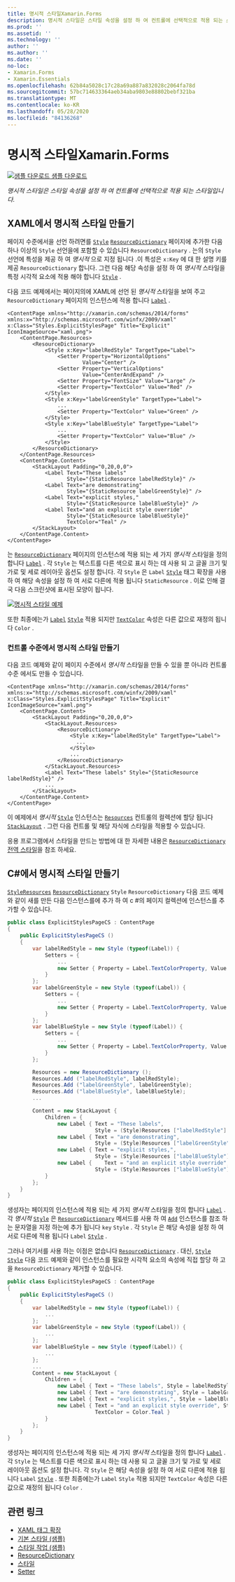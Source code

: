 ```yaml
---
title: 명시적 스타일Xamarin.Forms
description: 명시적 스타일은 스타일 속성을 설정 하 여 컨트롤에 선택적으로 적용 되는 스타일입니다. 이 문서에서는 응용 프로그램에서 명시적 스타일을 사용 하는 방법을 설명 Xamarin.Forms 합니다.
ms.prod: ''
ms.assetid: ''
ms.technology: ''
author: ''
ms.author: ''
ms.date: ''
no-loc:
- Xamarin.Forms
- Xamarin.Essentials
ms.openlocfilehash: 62b84a5028c17c28a69a887a832028c2064fa78d
ms.sourcegitcommit: 57bc714633364aeb34aba9803e88802bebf321ba
ms.translationtype: MT
ms.contentlocale: ko-KR
ms.lasthandoff: 05/28/2020
ms.locfileid: "84136268"
---
```

# <a name="explicit-styles-in-xamarinforms"></a>명시적 스타일Xamarin.Forms

[![샘플 다운로드](~/media/shared/download.png) 샘플 다운로드](https://docs.microsoft.com/samples/xamarin/xamarin-forms-samples/userinterface-styles-basicstyles)

_명시적 스타일은 스타일 속성을 설정 하 여 컨트롤에 선택적으로 적용 되는 스타일입니다._

## <a name="create-an-explicit-style-in-xaml"></a>XAML에서 명시적 스타일 만들기

페이지 수준에서을 선언 하려면를 [`Style`](xref:Xamarin.Forms.Style) [`ResourceDictionary`](xref:Xamarin.Forms.ResourceDictionary) 페이지에 추가한 다음 하나 이상의 `Style` 선언을에 포함할 수 있습니다 `ResourceDictionary` . 는의 `Style` 선언에 특성을 제공 하 여 *명시적* 으로 지정 됩니다 .이 특성은 `x:Key` 에 대 한 설명 키를 제공 `ResourceDictionary` 합니다. 그런 다음 해당 속성을 설정 하 여 *명시적* 스타일을 특정 시각적 요소에 적용 해야 합니다 [`Style`](xref:Xamarin.Forms.NavigableElement.Style) .

다음 코드 예제에서는 페이지의에 XAML에 선언 된 *명시적* 스타일을 보여 주고 `ResourceDictionary` 페이지의 인스턴스에 적용 합니다 [`Label`](xref:Xamarin.Forms.Label) .

```xaml
<ContentPage xmlns="http://xamarin.com/schemas/2014/forms" xmlns:x="http://schemas.microsoft.com/winfx/2009/xaml" x:Class="Styles.ExplicitStylesPage" Title="Explicit" IconImageSource="xaml.png">
    <ContentPage.Resources>
        <ResourceDictionary>
            <Style x:Key="labelRedStyle" TargetType="Label">
                <Setter Property="HorizontalOptions"
                        Value="Center" />
                <Setter Property="VerticalOptions"
                        Value="CenterAndExpand" />
                <Setter Property="FontSize" Value="Large" />
                <Setter Property="TextColor" Value="Red" />
            </Style>
            <Style x:Key="labelGreenStyle" TargetType="Label">
                ...
                <Setter Property="TextColor" Value="Green" />
            </Style>
            <Style x:Key="labelBlueStyle" TargetType="Label">
                ...
                <Setter Property="TextColor" Value="Blue" />
            </Style>
        </ResourceDictionary>
    </ContentPage.Resources>
    <ContentPage.Content>
        <StackLayout Padding="0,20,0,0">
            <Label Text="These labels"
                   Style="{StaticResource labelRedStyle}" />
            <Label Text="are demonstrating"
                   Style="{StaticResource labelGreenStyle}" />
            <Label Text="explicit styles,"
                   Style="{StaticResource labelBlueStyle}" />
            <Label Text="and an explicit style override"
                   Style="{StaticResource labelBlueStyle}"
                   TextColor="Teal" />
        </StackLayout>
    </ContentPage.Content>
</ContentPage>
```

는 [`ResourceDictionary`](xref:Xamarin.Forms.ResourceDictionary) 페이지의 인스턴스에 적용 되는 세 가지 *명시적* 스타일을 정의 합니다 [`Label`](xref:Xamarin.Forms.Label) . 각 `Style` 는 텍스트를 다른 색으로 표시 하는 데 사용 되 고 글꼴 크기 및 가로 및 세로 레이아웃 옵션도 설정 합니다. 각 `Style` 은 `Label` [`Style`](xref:Xamarin.Forms.NavigableElement.Style) 태그 확장을 사용 하 여 해당 속성을 설정 하 여 서로 다른에 적용 됩니다 `StaticResource` . 이로 인해 결국 다음 스크린샷에 표시된 모양이 됩니다.

[![명시적 스타일 예제](explicit-images/explicit-styles.png)](explicit-images/explicit-styles-large.png#lightbox)

또한 최종에는가 [`Label`](xref:Xamarin.Forms.Label) [`Style`](xref:Xamarin.Forms.Style) 적용 되지만 [`TextColor`](xref:Xamarin.Forms.Label.TextColor) 속성은 다른 값으로 재정의 됩니다 `Color` .

### <a name="create-an-explicit-style-at-the-control-level"></a>컨트롤 수준에서 명시적 스타일 만들기

다음 코드 예제와 같이 페이지 수준에서 *명시적* 스타일을 만들 수 있을 뿐 아니라 컨트롤 수준 에서도 만들 수 있습니다.

```xaml
<ContentPage xmlns="http://xamarin.com/schemas/2014/forms" xmlns:x="http://schemas.microsoft.com/winfx/2009/xaml" x:Class="Styles.ExplicitStylesPage" Title="Explicit" IconImageSource="xaml.png">
    <ContentPage.Content>
        <StackLayout Padding="0,20,0,0">
            <StackLayout.Resources>
                <ResourceDictionary>
                    <Style x:Key="labelRedStyle" TargetType="Label">
                      ...
                    </Style>
                    ...
                </ResourceDictionary>
            </StackLayout.Resources>
            <Label Text="These labels" Style="{StaticResource labelRedStyle}" />
            ...
        </StackLayout>
    </ContentPage.Content>
</ContentPage>
```

이 예제에서 *명시적* [`Style`](xref:Xamarin.Forms.Style) 인스턴스는 [`Resources`](xref:Xamarin.Forms.VisualElement.Resources) 컨트롤의 컬렉션에 할당 됩니다 [`StackLayout`](xref:Xamarin.Forms.StackLayout) . 그런 다음 컨트롤 및 해당 자식에 스타일을 적용할 수 있습니다.

응용 프로그램에서 스타일을 만드는 방법에 대 한 자세한 내용은 [`ResourceDictionary`](xref:Xamarin.Forms.ResourceDictionary) [전역 스타일](~/xamarin-forms/user-interface/styles/application.md)을 참조 하세요.

## <a name="create-an-explicit-style-in-c35"></a>C&#35;에서 명시적 스타일 만들기

[`Style`](xref:Xamarin.Forms.Style)[`Resources`](xref:Xamarin.Forms.VisualElement.Resources) [`ResourceDictionary`](xref:Xamarin.Forms.ResourceDictionary) `Style` `ResourceDictionary` 다음 코드 예제와 같이 새를 만든 다음 인스턴스를에 추가 하 여 c #의 페이지 컬렉션에 인스턴스를 추가할 수 있습니다.

```csharp
public class ExplicitStylesPageCS : ContentPage
{
    public ExplicitStylesPageCS ()
    {
        var labelRedStyle = new Style (typeof(Label)) {
            Setters = {
                ...
                new Setter { Property = Label.TextColorProperty, Value = Color.Red    }
            }
        };
        var labelGreenStyle = new Style (typeof(Label)) {
            Setters = {
                ...
                new Setter { Property = Label.TextColorProperty, Value = Color.Green }
            }
        };
        var labelBlueStyle = new Style (typeof(Label)) {
            Setters = {
                ...
                new Setter { Property = Label.TextColorProperty, Value = Color.Blue }
            }
        };

        Resources = new ResourceDictionary ();
        Resources.Add ("labelRedStyle", labelRedStyle);
        Resources.Add ("labelGreenStyle", labelGreenStyle);
        Resources.Add ("labelBlueStyle", labelBlueStyle);
        ...

        Content = new StackLayout {
            Children = {
                new Label { Text = "These labels",
                            Style = (Style)Resources ["labelRedStyle"] },
                new Label { Text = "are demonstrating",
                            Style = (Style)Resources ["labelGreenStyle"] },
                new Label { Text = "explicit styles,",
                            Style = (Style)Resources ["labelBlueStyle"] },
                new Label {    Text = "and an explicit style override",
                            Style = (Style)Resources ["labelBlueStyle"], TextColor = Color.Teal }
            }
        };
    }
}
```

생성자는 페이지의 인스턴스에 적용 되는 세 가지 *명시적* 스타일을 정의 합니다 [`Label`](xref:Xamarin.Forms.Label) . 각 *명시적* [`Style`](xref:Xamarin.Forms.Style) 은 [`ResourceDictionary`](xref:Xamarin.Forms.ResourceDictionary) 메서드를 사용 하 여 [`Add`](xref:Xamarin.Forms.ResourceDictionary.Add(System.String,System.Object)) 인스턴스를 참조 하는 문자열을 지정 하는에 추가 됩니다 `key` `Style` . 각 `Style` 은 해당 속성을 설정 하 여 서로 다른에 적용 됩니다 `Label` [`Style`](xref:Xamarin.Forms.NavigableElement.Style) .

그러나 여기서를 사용 하는 이점은 없습니다 [`ResourceDictionary`](xref:Xamarin.Forms.ResourceDictionary) . 대신, [`Style`](xref:Xamarin.Forms.Style) [`Style`](xref:Xamarin.Forms.NavigableElement.Style) 다음 코드 예제와 같이 인스턴스를 필요한 시각적 요소의 속성에 직접 할당 하 고을 `ResourceDictionary` 제거할 수 있습니다.

```csharp
public class ExplicitStylesPageCS : ContentPage
{
    public ExplicitStylesPageCS ()
    {
        var labelRedStyle = new Style (typeof(Label)) {
            ...
        };
        var labelGreenStyle = new Style (typeof(Label)) {
            ...
        };
        var labelBlueStyle = new Style (typeof(Label)) {
            ...
        };
        ...
        Content = new StackLayout {
            Children = {
                new Label { Text = "These labels", Style = labelRedStyle },
                new Label { Text = "are demonstrating", Style = labelGreenStyle },
                new Label { Text = "explicit styles,", Style = labelBlueStyle },
                new Label { Text = "and an explicit style override", Style = labelBlueStyle,
                            TextColor = Color.Teal }
            }
        };
    }
}
```

생성자는 페이지의 인스턴스에 적용 되는 세 가지 *명시적* 스타일을 정의 합니다 [`Label`](xref:Xamarin.Forms.Label) . 각 `Style` 는 텍스트를 다른 색으로 표시 하는 데 사용 되 고 글꼴 크기 및 가로 및 세로 레이아웃 옵션도 설정 합니다. 각 `Style` 은 해당 속성을 설정 하 여 서로 다른에 적용 됩니다 `Label` [`Style`](xref:Xamarin.Forms.NavigableElement.Style) . 또한 최종에는가 `Label` `Style` 적용 되지만 `TextColor` 속성은 다른 값으로 재정의 됩니다 `Color` .

## <a name="related-links"></a>관련 링크

- [XAML 태그 확장](~/xamarin-forms/xaml/xaml-basics/xaml-markup-extensions.md)
- [기본 스타일 (샘플)](https://docs.microsoft.com/samples/xamarin/xamarin-forms-samples/userinterface-styles-basicstyles)
- [스타일 작업 (샘플)](https://docs.microsoft.com/samples/xamarin/xamarin-forms-samples/workingwithstyles)
- [ResourceDictionary](xref:Xamarin.Forms.ResourceDictionary)
- [스타일](xref:Xamarin.Forms.Style)
- [Setter](xref:Xamarin.Forms.Setter)
